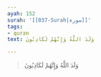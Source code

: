```yaml
---
ayah: 152
surah: '[[037-Surah|سورة]]'
tags:
- quran
text: وَلَدَ اللَّهُ وَإِنَّهُمْ لَكَاذِبُونَ

---
```

> وَلَدَ اللَّهُ وَإِنَّهُمْ لَكَاذِبُونَ
